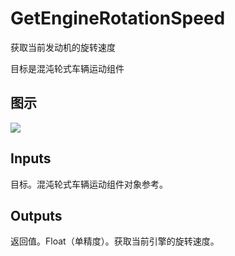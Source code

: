 # GetEngineRotationSpeed

获取当前发动机的旋转速度

目标是混沌轮式车辆运动组件

## 图示

![]($-20221218-19042034.png)

## Inputs

目标。混沌轮式车辆运动组件对象参考。  

## Outputs

返回值。Float（单精度）。获取当前引擎的旋转速度。
